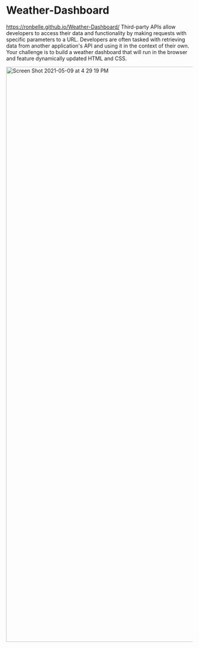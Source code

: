 # Weather-Dashboard
https://ronbelle.github.io/Weather-Dashboard/
Third-party APIs allow developers to access their data and functionality by making requests with specific parameters to a URL. Developers are often tasked with retrieving data from another application's API and using it in the context of their own. Your challenge is to build a weather dashboard that will run in the browser and feature dynamically updated HTML and CSS.


<img width="1548" alt="Screen Shot 2021-05-09 at 4 29 19 PM" src="https://user-images.githubusercontent.com/79070269/117586042-bf640500-b0e3-11eb-892e-d2b975871a56.png">
